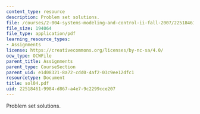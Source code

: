 ```yaml
---
content_type: resource
description: Problem set solutions.
file: /courses/2-004-systems-modeling-and-control-ii-fall-2007/225184619984d867a4e79c2299cce207_sol04.pdf
file_size: 194064
file_type: application/pdf
learning_resource_types:
- Assignments
license: https://creativecommons.org/licenses/by-nc-sa/4.0/
ocw_type: OCWFile
parent_title: Assignments
parent_type: CourseSection
parent_uid: e1d08321-8a72-cdd0-4af2-03c9ee12dfc1
resourcetype: Document
title: sol04.pdf
uid: 22518461-9984-d867-a4e7-9c2299cce207
---
```

Problem set solutions.